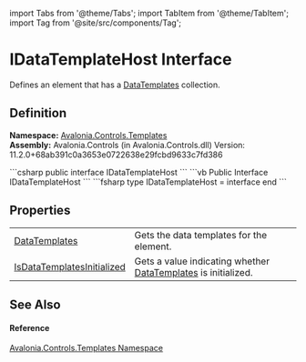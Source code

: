 import Tabs from '@theme/Tabs'; 
import TabItem from '@theme/TabItem'; 
import Tag from '@site/src/components/Tag'; 

# IDataTemplateHost Interface


Defines an element that has a <a href="P_Avalonia_Controls_Templates_IDataTemplateHost_DataTemplates">DataTemplates</a> collection.



## Definition
**Namespace:** <a href="N_Avalonia_Controls_Templates">Avalonia.Controls.Templates</a>  
**Assembly:** Avalonia.Controls (in Avalonia.Controls.dll) Version: 11.2.0+68ab391c0a3653e0722638e29fcbd9633c7fd386

<Tabs groupId="api-code-preview">
<TabItem value="csharp" label="C#">
```csharp
public interface IDataTemplateHost
```
</TabItem>
<TabItem value="vb" label="VB">
```vb
Public Interface IDataTemplateHost
```
</TabItem>
<TabItem value="fsharp" label="F#">
```fsharp
type IDataTemplateHost = interface end
```
</TabItem>
</Tabs>



## Properties
<table>
<tr>
<td><a href="P_Avalonia_Controls_Templates_IDataTemplateHost_DataTemplates">DataTemplates</a></td>
<td>Gets the data templates for the element.</td>
</tr>
<tr>
<td><a href="P_Avalonia_Controls_Templates_IDataTemplateHost_IsDataTemplatesInitialized">IsDataTemplatesInitialized</a></td>
<td>Gets a value indicating whether <a href="P_Avalonia_Controls_Templates_IDataTemplateHost_DataTemplates">DataTemplates</a> is initialized.</td>
</tr>
</table>

## See Also


#### Reference
<a href="N_Avalonia_Controls_Templates">Avalonia.Controls.Templates Namespace</a>  
